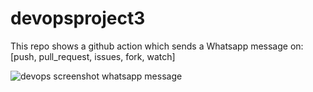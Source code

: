 # devopsproject3

This repo shows a github action which sends a Whatsapp message on: [push, pull_request, issues, fork, watch]

![devops screenshot whatsapp message](https://user-images.githubusercontent.com/93574721/172420162-9335529d-f20c-4037-96ec-b4511513e84c.png)


